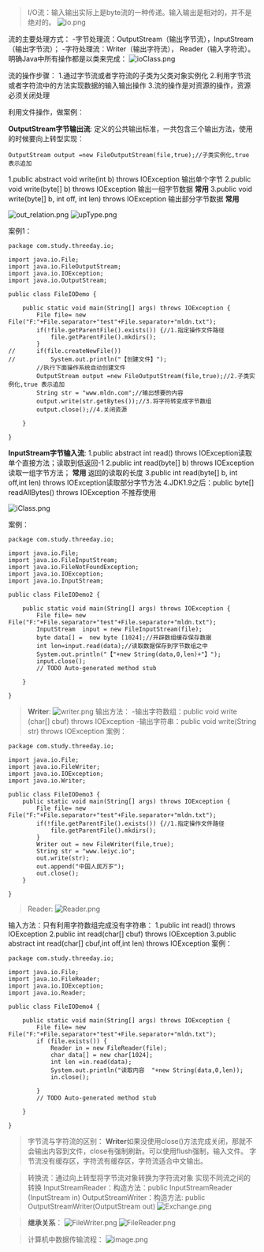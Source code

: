>I/O流：输入输出实际上是byte流的一种传递。输入输出是相对的，并不是绝对的。
![io.png](https://upload-images.jianshu.io/upload_images/14935748-119d7de6990016b6.png?imageMogr2/auto-orient/strip%7CimageView2/2/w/1240)

流的主要处理方式：
-字节处理流：OutputStream（输出字节流），InputStream（输出字节流）；
-字符处理流：Writer（输出字符流）， Reader（输入字符流）。
明确Java中所有操作都是以类来完成：
![ioClass.png](https://upload-images.jianshu.io/upload_images/14935748-d78989a2df7d4b2c.png?imageMogr2/auto-orient/strip%7CimageView2/2/w/1240)

流的操作步骤：
1.通过字节流或者字符流的子类为父类对象实例化
2.利用字节流或者字符流中的方法实现数据的输入输出操作
3.流的操作是对资源的操作，资源必须关闭处理

利用文件操作，做案例：

**OutputStream字节输出流**:   定义的公共输出标准，一共包含三个输出方法，使用的时候要向上转型实现：
```
OutputStream output =new FileOutputStream(file,true);//子类实例化,true 表示追加
```
1.public abstract void write​(int b) throws IOException  输出单个字节
2.public void write​(byte[] b) throws IOException 输出一组字节数据   **常用**
3.public void write​(byte[] b,  int off,  int len)  throws  IOException 输出部分字节数据  **常用**

![out_relation.png](https://upload-images.jianshu.io/upload_images/14935748-2e0a84edd28a0c8e.png?imageMogr2/auto-orient/strip%7CimageView2/2/w/1240)
![upType.png](https://upload-images.jianshu.io/upload_images/14935748-157123cedbeb1088.png?imageMogr2/auto-orient/strip%7CimageView2/2/w/1240)

案例1：
```
package com.study.threeday.io;

import java.io.File;
import java.io.FileOutputStream;
import java.io.IOException;
import java.io.OutputStream;

public class FileIODemo {

	public static void main(String[] args) throws IOException {
		File file= new File("F:"+File.separator+"test"+File.separator+"mldn.txt");
		if(!file.getParentFile().exists()) {//1.指定操作文件路径
			file.getParentFile().mkdirs();	
		}
//		if(file.createNewFile())
//			System.out.println("【创建文件】");
		//执行下面操作系统自动创建文件
		OutputStream output =new FileOutputStream(file,true);//2.子类实例化,true 表示追加
		String str = "www.mldn.com";//输出想要的内容
		output.write(str.getBytes());//3.将字符转变成字节数组
		output.close();//4.关闭资源

	}

}
```

**InputStream字节输入流**: 
1.public abstract int read​() throws IOException读取单个直接方法；读取到低返回-1
2.public int read​(byte[] b) throws IOException读取一组字节方法； **常用**  返回的读取的长度
3.public int read​(byte[] b, int off,int len) throws IOException读取部分字节方法
4.JDK1.9之后：public byte[] readAllBytes​() throws IOException 不推荐使用

![iClass.png](https://upload-images.jianshu.io/upload_images/14935748-7c9b58a94ea12091.png?imageMogr2/auto-orient/strip%7CimageView2/2/w/1240)

案例：
```
package com.study.threeday.io;

import java.io.File;
import java.io.FileInputStream;
import java.io.FileNotFoundException;
import java.io.IOException;
import java.io.InputStream;

public class FileIODemo2 {

	public static void main(String[] args) throws IOException {
		File file= new File("F:"+File.separator+"test"+File.separator+"mldn.txt");
		InputStream  input = new FileInputStream(file);
		byte data[] =  new byte [1024];//开辟数组缓存保存数据
		int len=input.read(data);//读取数据保存到字节数组之中
		System.out.println("【"+new String(data,0,len)+"】");
		input.close();
		// TODO Auto-generated method stub

	}

}
```

>**Writer**:
![writer.png](https://upload-images.jianshu.io/upload_images/14935748-7ef168aeb609d905.png?imageMogr2/auto-orient/strip%7CimageView2/2/w/1240)
输出方法：
-输出字符数组：public void write​(char[] cbuf)  throws IOException
-输出字符串：public void write​(String str) throws IOException
案例：
```
package com.study.threeday.io;

import java.io.File;
import java.io.FileWriter;
import java.io.IOException;
import java.io.Writer;

public class FileIODemo3 {
	public static void main(String[] args) throws IOException {
		File file= new File("F:"+File.separator+"test"+File.separator+"mldn.txt");
		if(!file.getParentFile().exists()) {//1.指定操作文件路径
			file.getParentFile().mkdirs();	
		}
		Writer out = new FileWriter(file,true);
		String str = "www.leiyc.io";
		out.write(str);
		out.append("中国人民万岁");
		out.close();
	}

}
```

>Reader:
![Reader.png](https://upload-images.jianshu.io/upload_images/14935748-35ea1b6f3a1f77b7.png?imageMogr2/auto-orient/strip%7CimageView2/2/w/1240)

输入方法：只有利用字符数组完成没有字符串：
1.public int read​() throws IOException
2.public int read​(char[] cbuf) throws IOException
3.public abstract int read​(char[] cbuf,int off,int len) throws IOException
案例：
```
package com.study.threeday.io;

import java.io.File;
import java.io.FileReader;
import java.io.IOException;
import java.io.Reader;

public class FileIODemo4 {

	public static void main(String[] args) throws IOException {
		File file= new File("F:"+File.separator+"test"+File.separator+"mldn.txt");
		if (file.exists()) {
			Reader in = new FileReader(file);
			char data[] = new char[1024];
			int len =in.read(data);
			System.out.println("读取内容  "+new String(data,0,len));
			in.close();
			
		}
		// TODO Auto-generated method stub

	}

}
```

>字节流与字符流的区别：
**Writer**如果没使用close()方法完成关闭，那就不会输出内容到文件，close有强制刷新。可以使用flush强制，输入文件。
字节流没有缓存区，字符流有缓存区，字符流适合中文输出。


>转换流：通过向上转型将字节流对象转换为字符流对象
实现不同流之间的转换
InputStreamReader：构造方法：public InputStreamReader​(InputStream in)
OutputStreamWriter：构造方法: public OutputStreamWriter​(OutputStream out)
![Exchange.png](https://upload-images.jianshu.io/upload_images/14935748-ffce415a4022599b.png?imageMogr2/auto-orient/strip%7CimageView2/2/w/1240)


>**继承关系**：
![FileWriter.png](https://upload-images.jianshu.io/upload_images/14935748-92ce47b242426b80.png?imageMogr2/auto-orient/strip%7CimageView2/2/w/1240)
![FileReader.png](https://upload-images.jianshu.io/upload_images/14935748-28af519e6a733dc7.png?imageMogr2/auto-orient/strip%7CimageView2/2/w/1240)

>计算机中数据传输流程：
![image.png](https://upload-images.jianshu.io/upload_images/14935748-a0dca3dc4a4b110f.png?imageMogr2/auto-orient/strip%7CimageView2/2/w/1240)




